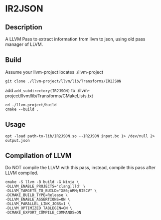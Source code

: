 # IR2JSON

## Description

A LLVM Pass to extract information from llvm to json, using old pass manager of LLVM.

## Build

Assume your llvm-project locates ./llvm-project

    git clone ./llvm-project/llvm/lib/Transforms/IR2JSON

add  `add_subdirectory(IR2JSON)` to ./llvm-project/llvm/lib/Transforms/CMakeLists.txt

    cd ./llvm-project/build
    cmake --build .

## Usage

    opt -load path-to-lib/IR2JSON.so --IR2JSON input.bc 1> /dev/null 2> output.json

## Compilation of LLVM

Do NOT compile the LLVM with this pass, instead, compile this pass after LLVM compiled.

    cmake -S llvm -B build -G Ninja \
    -DLLVM_ENABLE_PROJECTS='clang;lld' \
    -DLLVM_TARGETS_TO_BUILD="X86;ARM;RISCV" \
    -DCMAKE_BUILD_TYPE=Release \
    -DLLVM_ENABLE_ASSERTIONS=ON \
    -DLLVM_PARALLEL_LINK_JOBS=1 \
    -DLLVM_OPTIMIZED_TABLEGEN=ON \
    -DCMAKE_EXPORT_COMPILE_COMMANDS=ON
